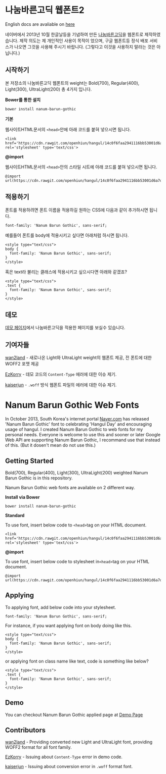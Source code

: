 # 나눔바른고딕 웹폰트2

English docs are avaliable on [here][english-version]

네이버에서 2013년 10월 한글날등을 기념하여 만든 [나눔바른고딕][naver]을 웹폰트로 제작하였습니다.
제작 의도는 제 개인적인 사용이 목적이 었으며, 구글 웹폰트등 정식 배포 서비스가 나오면 그것을 사용해 주시기 바랍니다. 
(그렇다고 이것을 사용하지 말라는 것은 아닙니다.)

## 시작하기

본 저장소의 나눔바른고딕 웹폰트의 weight는 Bold(700), Regular(400), Light(300), UltraLight(200) 총 4가지 입니다.

**Bower를 통한 설치**

```
bower install nanum-barun-gothic
```

**기본**

웹사이트HTML문서의 ``<head>``안에 아래 코드를 붙혀 넣으시면 됩니다.
```
<link href='https://cdn.rawgit.com/openhiun/hangul/14c0f6faa2941116bb53001d6a7dcd5e82300c3f/nanumbarungothic.css' rel='stylesheet' type='text/css'>
```

**@import**

웹사이트HTML문서의 ``<head>``안의 스타일 시트에 아래 코드를 붙혀 넣으시면 됩니다.
```
@import url(https://cdn.rawgit.com/openhiun/hangul/14c0f6faa2941116bb53001d6a7dcd5e82300c3f/nanumbarungothic.css);
```

## 적용하기

폰트를 적용하려면 폰트 이름을  적용하길 원하는 CSS에 다음과 같이 추가하시면 됩니다.
```
font-family: 'Nanum Barun Gothic', sans-serif;
```

예를들어 폰트를 body에 적용시키고 싶다면 아래처럼 하시면 됩니다.
```
<style type="text/css">
body {
  font-family: 'Nanum Barun Gothic', sans-serif;
}
</style>
```

혹은 text라 불리는 클래스에 적용시키고 싶으시다면 아래와 같겠죠?
```
<style type="text/css">
.text {
  font-family: 'Nanum Barun Gothic', sans-serif;
}
</style>
```

## 데모

[데모 페이지][demo]에서 나눔바른고딕을 적용한 페이지를 보실수 있습니다.

## 기여자들
[wan2land] - 새로나온 Light와 UltraLight weight의 웹폰트 제공, 전 폰트에 대한 WOFF2 포맷 제공

[EzKorry] - 데모 코드의 `Content-Type` 에러에 대한 이슈 제기.

[kaiserjun] - `.woff` 방식 웹폰트 파일의 에러에 대한 이슈 제기.

# Nanum Barun Gothic Web Fonts

In October 2013, South Korea's internet portal [Naver.com][navermain] has released 'Nanum Barun Gothic' font to 
celebrating 'Hangul Day' and encouraging usage of hangul. I created Nanum Barun Gothic to web fonts for my personal needs. 
Everyone is welcome to use this and sooner or later Google Web API are supporting Nanum Barun Gothic, I recommand use that instead of this.
(But it dosen't mean do not use this.)

## Getting Started

Bold(700), Regular(400), Light(300), UltraLight(200) weighted Nanum Barun Gothic is in this repository.

Nanum Barun Gothic web fonts are available on 2 different way.

**Install via Bower**
```
bower install nanum-barun-gothic
```

**Standard**

To use font, insert below code to ``<head>``tag on your HTML document.
```
<link href='https://cdn.rawgit.com/openhiun/hangul/14c0f6faa2941116bb53001d6a7dcd5e82300c3f/nanumbarungothic.css' rel='stylesheet' type='text/css'>
```

**@import**

To use font, insert below code to stylesheet in``<head>``tag on your HTML document.
```
@import url(https://cdn.rawgit.com/openhiun/hangul/14c0f6faa2941116bb53001d6a7dcd5e82300c3f/nanumbarungothic.css);
```

## Applying

To applying font, add below code into your stylesheet.
```
font-family: 'Nanum Barun Gothic', sans-serif;
```

For instance, if you want applying font on body doing like this.
```
<style type="text/css">
body {
  font-family: 'Nanum Barun Gothic', sans-serif;
}
</style>
```

or applying font on class name like text, code is something like below? 
```
<style type="text/css">
.text {
  font-family: 'Nanum Barun Gothic', sans-serif;
}
</style>
```

## Demo
You can checkout Nanum Barun Gothic applied page at [Demo Page][demo]

## Contributors
[wan2land] - Providing converted new Light and UltraLight font, providing WOFF2 format for all font family.

[EzKorry] - Issuing about `Content-Type` error in demo code.

[kaiserjun] - Issuing about conversion error in `.woff` format font.

[english-version]: https://github.com/openhiun/hangul#nanum-barun-gothic-web-fonts
[naver]: http://hangeul.naver.com/
[demo]: http://www.openhiun.com/NanumBarunGothic/
[navermain]: http://www.naver.com

[wan2land]: https://github.com/wan2land
[EzKorry]: https://github.com/EzKorry
[kaiserjun]: https://github.com/kaiserjun
